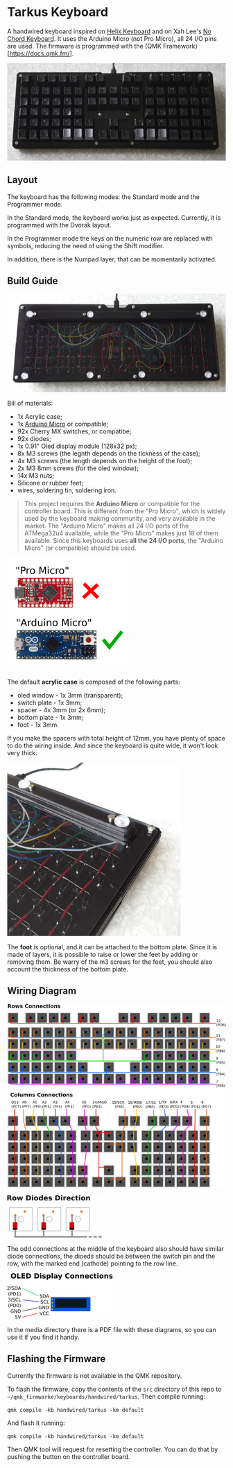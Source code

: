 # Tarkus Keyboard

A handwired keyboard inspired on [Helix Keyboard](https://github.com/MakotoKurauchi/helix)
and on Xah Lee's [No Chord Keyboard](http://xahlee.info/comp/ultimate_keyboard_layout.html).
It uses the Arduino Micro (not Pro Micro), all 24 I/O pins are used. The
firmware is programmed with the (QMK Framework)[https://docs.qmk.fm/].

![Photo](media/picture.png)

## Layout

The keyboard has the following modes: the Standard mode and the Programmer mode.

In the Standard mode, the keyboard works just as expected. Currently, it is
programmed with the Dvorak layout.

In the Programmer mode the keys on the numeric row are replaced with symbols,
reducing the need of using the Shift modifier.

In addition, there is the Numpad layer, that can be momentarily activated.

## Build Guide

![Photo](media/picture-bottom.png)

Bill of materials:

* 1x Acrylic case;
* 1x [Arduino Micro](https://store.arduino.cc/usa/arduino-micro) or compatible;
* 92x Cherry MX switches, or compatibe;
* 92x diodes;
* 1x 0.91" Oled display module (128x32 px);
* 8x M3 screws (the legnth depends on the tickness of the case);
* 4x M3 screws (the length depends on the height of the foot);
* 2x M3 8mm screws (for the oled window);
* 14x M3 nuts;
* Silicone or rubber feet;
* wires, soldering tin, soldering iron.

> This project requires the **Arduino Micro** or compatible for the
> controller board. This is different from the "Pro Micro", which is widely
> used by the keyboard making community, and very available in the market.
> The "Arduino Micro" makes all 24 I/O ports of the ATMega32u4 available,
> while the "Pro Micro" makes just 18 of them available. Since this keyboards
> uses **all the 24 I/O ports**, the "Arduino Micro" (or compatible) should
> be used.

![Photo](media/controller-board.png)

The default **acrylic case** is composed of the following parts:

* oled window - 1x 3mm (transparent);
* switch plate - 1x 3mm;
* spacer - 4x 3mm (or 2x 6mm);
* bottom plate - 1x 3mm;
* foot - 1x 3mm.

If you make the spacers with total height of 12mm, you have plenty of space to
do the wiring inside. And since the keyboard is quite wide, it won't look very
thick.

<img src="media/picture-foot.png" width="400" height="400">

The **foot** is optional, and it can be attached to the bottom plate. Since it is
made of layers, it is possible to raise or lower the feet by adding or removing
them. Be warry of the m3 screws for the feet, you should also account the
thickness of the bottom plate.

## Wiring Diagram

![Wiring Diagram](media/wires.png)

![Photo](media/diodes.png)

The odd connections at the middle of the keyboard also should have similar diode
connections, the dioeds should be between the switch pin and the row, with the
marked end (cathode) pointing to the row line.

![Oled](media/oled.png)

In the media directory there is a PDF file with these diagrams, so you can use
it if you find it handy.

## Flashing the Firmware

Currently the firmware is not available in the QMK repository.

To flash the firmware, copy the contents of the `src` directory of this repo
to `~/qmk_firmwarke/keyboards/handwired/tarkus`. Then compile running:

    qmk compile -kb handwired/tarkus -km default

And flash it running:

    qmk compile -kb handwired/tarkus -km default

Then QMK tool will request for resetting the controller. You can do that by
pushing the button on the controller board.
